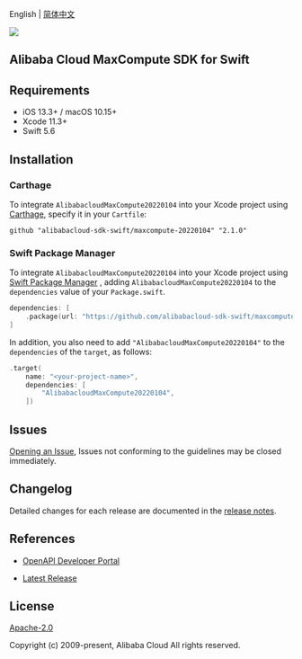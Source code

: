 English | [简体中文](README-CN.md)

![](https://aliyunsdk-pages.alicdn.com/icons/AlibabaCloud.svg)

## Alibaba Cloud MaxCompute SDK for Swift

## Requirements

- iOS 13.3+ / macOS 10.15+
- Xcode 11.3+
- Swift 5.6

## Installation

### Carthage

To integrate `AlibabacloudMaxCompute20220104` into your Xcode project using [Carthage](https://github.com/Carthage/Carthage), specify it in your `Cartfile`:

```ogdl
github "alibabacloud-sdk-swift/maxcompute-20220104" "2.1.0"
```

### Swift Package Manager

To integrate `AlibabacloudMaxCompute20220104` into your Xcode project using [Swift Package Manager](https://swift.org/package-manager/) , adding `AlibabacloudMaxCompute20220104` to the `dependencies` value of your `Package.swift`.

```swift
dependencies: [
    .package(url: "https://github.com/alibabacloud-sdk-swift/maxcompute-20220104.git", from: "2.1.0")
]
```

In addition, you also need to add `"AlibabacloudMaxCompute20220104"` to the `dependencies` of the `target`, as follows:

```swift
.target(
    name: "<your-project-name>",
    dependencies: [
        "AlibabacloudMaxCompute20220104",
    ])
```

## Issues

[Opening an Issue](https://github.com/alibabacloud-sdk-swift/maxcompute-20220104/issues/new), Issues not conforming to the guidelines may be closed immediately.

## Changelog

Detailed changes for each release are documented in the [release notes](./ChangeLog.txt).

## References

* [OpenAPI Developer Portal](https://next.api.alibabacloud.com/home)
- [Latest Release](https://github.com/alibabacloud-sdk-swift/maxcompute-20220104)

## License

[Apache-2.0](http://www.apache.org/licenses/LICENSE-2.0)

Copyright (c) 2009-present, Alibaba Cloud All rights reserved.
